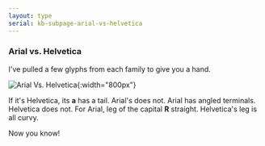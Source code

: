 ```yaml
---
layout: type
serial: kb-subpage-arial-vs-helvetica
---
```

### Arial vs. Helvetica

I've pulled a few glyphs from each family to give you a hand.

![Arial Vs. Helvetica]({{site.url}}/svg/type-trivia/arial-vs-helvetica.svg "Arial Vs Helvetica"){:width="800px"}

If it's Helvetica, its **a** has a tail. Arial's does not. Arial has angled terminals. Helvetica does not. For Arial, leg of the capital **R** straight. Helvetica's leg is all curvy.

Now you know!